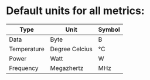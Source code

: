 # Default units for all metrics:

| Type        | Unit            | Symbol |
| ----        | ----            | ------ |
| Data        | Byte            | B      |
| Temperature | Degree Celcius  | °C     |
| Power       | Watt            | W      |
| Frequency   | Megazhertz      | MHz    |
